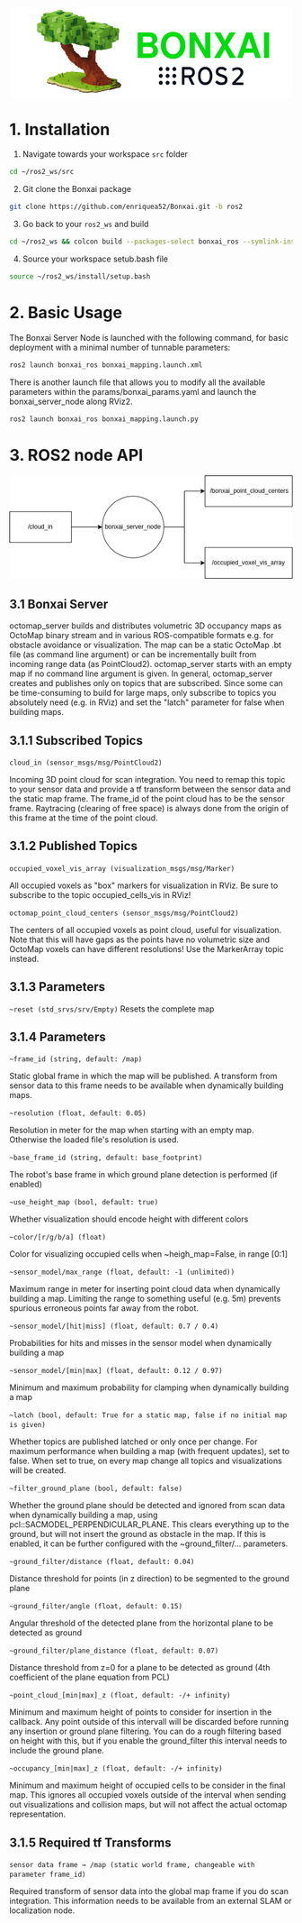 ![bonxai_ros_node_img](doc/bonxai_ros.drawio.png)

# 1. Installation

1. Navigate towards your workspace `src` folder 
```bash
cd ~/ros2_ws/src
```
2. Git clone the Bonxai package
```bash
git clone https://github.com/enriquea52/Bonxai.git -b ros2
```
3. Go back to your `ros2_ws` and build
```bash
cd ~/ros2_ws && colcon build --packages-select bonxai_ros --symlink-install
```
4. Source your workspace setub.bash file

```bash
source ~/ros2_ws/install/setup.bash
```

# 2. Basic Usage

The Bonxai Server Node is launched with the following command, for basic deployment with a minimal number of tunnable parameters:

```bash
ros2 launch bonxai_ros bonxai_mapping.launch.xml
```

There is another launch file that allows you to modify all the available parameters within the params/bonxai_params.yaml and launch the bonxai_server_node along RViz2.

```bash
ros2 launch bonxai_ros bonxai_mapping.launch.py
```

# 3. ROS2 node API

<p align="center">
  <img src="doc/bonxai_ros_node.drawio.png" alt="Sublime's custom image"/>
</p>

## 3.1 Bonxai Server

octomap_server builds and distributes volumetric 3D occupancy maps as OctoMap binary stream and in various ROS-compatible formats e.g. for obstacle avoidance or visualization. The map can be a static OctoMap .bt file (as command line argument) or can be incrementally built from incoming range data (as PointCloud2). octomap_server starts with an empty map if no command line argument is given. In general, octomap_server creates and publishes only on topics that are subscribed. Since some can be time-consuming to build for large maps, only subscribe to topics you absolutely need (e.g. in RViz) and set the "latch" parameter for false when building maps.

## 3.1.1 Subscribed Topics

 `cloud_in (sensor_msgs/msg/PointCloud2)` 

Incoming 3D point cloud for scan integration. You need to remap this topic to your sensor data and provide a tf transform between the sensor data and the static map frame. The frame_id of the point cloud has to be the sensor frame. Raytracing (clearing of free space) is always done from the origin of this frame at the time of the point cloud.


## 3.1.2 Published Topics

`occupied_voxel_vis_array (visualization_msgs/msg/Marker)`

All occupied voxels as "box" markers for visualization in RViz. Be sure to subscribe to the topic occupied_cells_vis in RViz!

`octomap_point_cloud_centers (sensor_msgs/msg/PointCloud2)`

The centers of all occupied voxels as point cloud, useful for visualization. Note that this will have gaps as the points have no volumetric size and OctoMap voxels can have different resolutions! Use the MarkerArray topic instead.

## 3.1.3 Parameters

`~reset (std_srvs/srv/Empty)`
Resets the complete map

## 3.1.4 Parameters

`~frame_id (string, default: /map)`

Static global frame in which the map will be published. A transform from sensor data to this frame needs to be available when dynamically building maps.

`~resolution (float, default: 0.05)`

Resolution in meter for the map when starting with an empty map. Otherwise the loaded file's resolution is used.

`~base_frame_id (string, default: base_footprint)`

The robot's base frame in which ground plane detection is performed (if enabled)

`~use_height_map (bool, default: true)`

Whether visualization should encode height with different colors

`~color/[r/g/b/a] (float)`

Color for visualizing occupied cells when ~heigh_map=False, in range [0:1]

`~sensor_model/max_range (float, default: -1 (unlimited))`

Maximum range in meter for inserting point cloud data when dynamically building a map. Limiting the range to something useful (e.g. 5m) prevents spurious erroneous points far away from the robot.

`~sensor_model/[hit|miss] (float, default: 0.7 / 0.4)`

Probabilities for hits and misses in the sensor model when dynamically building a map

`~sensor_model/[min|max] (float, default: 0.12 / 0.97)`

Minimum and maximum probability for clamping when dynamically building a map

`~latch (bool, default: True for a static map, false if no initial map is given)`

Whether topics are published latched or only once per change. For maximum performance when building a map (with frequent updates), set to false. When set to true, on every map change all topics and visualizations will be created.

`~filter_ground_plane (bool, default: false)`

Whether the ground plane should be detected and ignored from scan data when dynamically building a map, using pcl::SACMODEL_PERPENDICULAR_PLANE. This clears everything up to the ground, but will not insert the ground as obstacle in the map. If this is enabled, it can be further configured with the ~ground_filter/... parameters.

`~ground_filter/distance (float, default: 0.04)`

Distance threshold for points (in z direction) to be segmented to the ground plane

`~ground_filter/angle (float, default: 0.15)`

Angular threshold of the detected plane from the horizontal plane to be detected as ground

`~ground_filter/plane_distance (float, default: 0.07)`

Distance threshold from z=0 for a plane to be detected as ground (4th coefficient of the plane equation from PCL)

`~point_cloud_[min|max]_z (float, default: -/+ infinity)`

Minimum and maximum height of points to consider for insertion in the callback. Any point outside of this intervall will be discarded before running any insertion or ground plane filtering. You can do a rough filtering based on height with this, but if you enable the ground_filter this interval needs to include the ground plane.

`~occupancy_[min|max]_z (float, default: -/+ infinity)`

Minimum and maximum height of occupied cells to be consider in the final map. This ignores all occupied voxels outside of the interval when sending out visualizations and collision maps, but will not affect the actual octomap representation.

## 3.1.5 Required tf Transforms

`sensor data frame → /map (static world frame, changeable with parameter frame_id)`

Required transform of sensor data into the global map frame if you do scan integration. This information needs to be available from an external SLAM or localization node.